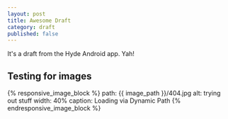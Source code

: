 ```yaml
---
layout: post
title: Awesome Draft
category: draft
published: false
---
```


It's a draft from the Hyde Android app. Yah!

## Testing for images

{% responsive_image_block %}
  path: {{ image_path }}/404.jpg
  alt: trying out stuff
  width: 40%
  caption: Loading via Dynamic Path
{% endresponsive_image_block %}
